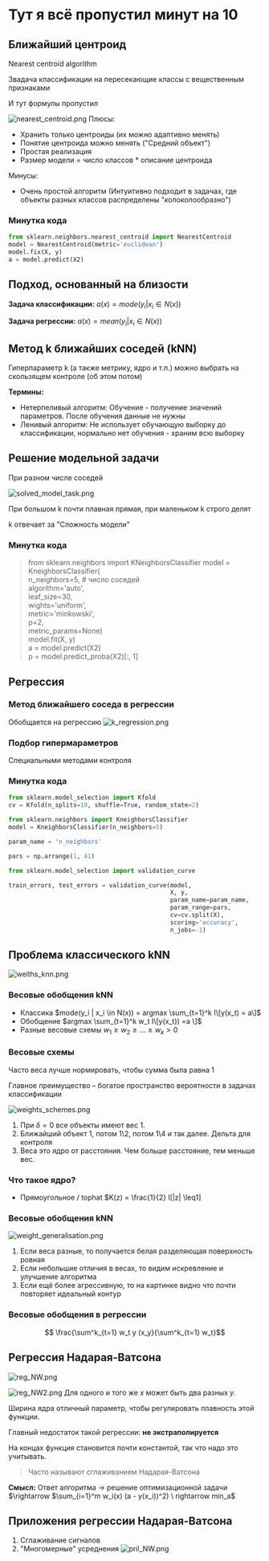 # Тут я всё пропустил минут на 10


## Ближайший центроид
Nearest centroid algorithm

Звадача классификации на пересекающие классы с вещественным признаками

И тут формулы пропустил




![nearest_centroid.png](nearest_centroid.png)
Плюсы:
- Хранить только центроиды (их можно адаптивно менять)
- Понятие центроида можно менять ("Средний объект")
- Простая реализация
- Размер модели = число классов * описание центроида

Минусы:
- Очень простой алгоритм (Интуитивно подходит в задачах, где объекты разных классов распределены "колоколообразно")


### Минутка кода
```python
from sklearn.neighbors.nearest_centroid import NearestCentroid
model = NearestCentroid(metric='euclidean')
model.fix(X, y)
a = model.predict(X2)
```


## Подход, основанный на близости
**Задача классификации:** $a(x) = mode(y_i | x_i \in N(x))$

**Задача регрессии:** $a(x) = mean(y_i | x_i \in N(x))$


## Метод k ближайших соседей (kNN)
Гиперпараметр k (а также метрику, ядро и т.п.) можно выбрать на скользящем контроле (об этом потом)

**Термины:**
- Нетерпеливый алгоритм:  Обучение - получение значений параметров. После обучения данные не нужны
- Ленивый алгоритм: Не использует обучающую выборку до классификации, нормально нет обучения - храним всю выборку


## Решение модельной задачи
При разном числе соседей 

![solved_model_task.png](solved_model_task.png)

При большом k почти плавная прямая, при маленьком k строго делят

k отвечает за "Сложность модели"

### Минутка кода 
> from sklearn.neighbors import KNeighborsClassifier
> model = KneighborsClassifier(  
>       n_neighbors=5, # число соседей  
>       algorithm='auto',  
>       leaf_size=30,  
>       wights='uniform',  
>       metric='minkowski',  
>       p=2,  
>       metric_params=None)  
> model.fit(X, y)  
> a = model.predict(X2)  
> p = model.predict_proba(X2)[:, 1]  
> 
> 

## Регрессия

### Метод ближайшего соседа в регрессии
Обобщается на регрессию 
![k_regression.png](k_regression.png)


### Подбор гипермараметров 
Специальными методами контроля

### Минутка кода
```python
from sklearn.model_selection import Kfold
cv = Kfold(n_splits=10, shuffle=True, random_state=2)

from sklearn.neighbors import KneighborsClassifier
model = KneighborsClassifier(n_neighbors=5)

param_name = 'n_neighbors'

pars = np.arrange(1, 41)

from sklearn.model_selection import validation_curve

train_errors, test_errors = validation_curve(model,
                                             X, y,
                                             param_name=param_name,
                                             param_range=pars,
                                             cv=cv.split(X),
                                             scoring='accuracy',
                                             n_jobs=-1)
```

## Проблема классического kNN
![weiths_knn.png](weiths_knn.png)

### Весовые обобщения kNN
- Классика $mode(y_i | x_i \in N(x)) = argmax \sum_{t=1}^k I\[y(x_t) = a\]$
- Обобщение $argmax \sum_{t=1}^k w_t I\[y(x_t)) =a \]$
- Разные весовые схемы $w_1 \geq w_2 \geq ... \geq w_k > 0$

### Весовые схемы
Часто веса лучше нормировать, чтобы сумма была равна 1

Главное преимущество – богатое пространство вероятности в задачах классификации 

![weights_schemes.png](weights_schemes.png)

1. При $\delta = 0$ все объекты имеют вес 1. 
2. Ближайший объект 1, потом 1\2, потом 1\4 и так далее. Дельта для контроля
3. Веса это ядро от расстояния. Чем больше расстояние, тем меньше вес. 


### Что такое ядро?
- Прямоугольное / tophat $K(z) = \frac{1}{2} I\[|z| \leq1\]

### Весовые обобщения kNN
![weight_generalisation.png](weight_generalisation.png)
1. Если веса разные, то получается белая разделяющая поверхность ровная
2. Если небольшие отличия в весах, то видим искревление и улучшение алгоритма 
3. Если ещё более агрессивную, то на картинке видно что почти повторяет идеальный контур

### Весовые обобщения в регрессии
$$ \frac{\sum^k_{t=1} w_t y (x_y}{\sum^k_{t=1} w_t}$$

## Регрессия Надарая-Ватсона
![reg_NW.png](reg_NW.png)  


![reg_NW2.png](reg_NW2.png)
Для одного и того же $x$ может быть два разных $y$. 

Ширина ядра отличный параметр, чтобы регулировать плавность этой функции. 

Главный недостаток такой регрессии: **не экстраполируется**

На концах функция становится почти константой, так что надо это учитывать.

> Часто называют сглаживанием Надарая-Ватсона


**Смысл:** Ответ алгоритма $\rightarrow$ решение оптимизационной задачи 
$\rightarrow $\sum_{i=1}^m w_i(x) (a - y(x_i))^2) \ rightarrow min_a$

## Приложения регрессии Надарая-Ватсона
1. Сглаживание сигналов
2. "Многомерные" усреднения
![pril_NW.png](pril_NW.png)